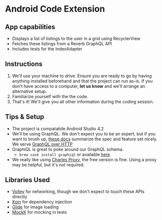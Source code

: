 # Android Code Extension

## App capabilities
- Displays a list of listings to the user in a grid using RecyclerView
- Fetches these listings from a Reverb GraphQL API
- Includes tests for the IndexAdapter

## Instructions
1. We'll use your machine to drive. Ensure you are ready to go by having anything installed beforehand and that the project can run as-is. If you don't have access to a computer, **let us know** and we'll arrange an alternative setup.
1. Familiarize yourself with the the code.
1. That's it! We'll give you all other information during the coding session.

## Tips & Setup
- The project is compatabile Android Studio 4.2
- We'll be using GraphQL. We don't expect you to be an expert, but if you want to brush up, [these docs](https://graphql.org/learn/) summarize the spec and feature set nicely. We serve [GraphQL over HTTP](https://graphql.org/learn/serving-over-http/)
- GraphiQL is great to poke around our GraphQL schema.
  - `brew cask install graphiql` or available [here](https://github.com/skevy/graphiql-app/releases/download/v0.7.2/GraphiQL-0.7.2.dmg)
- We really like using [Charles Proxy](https://www.charlesproxy.com), the free version is fine. Using a proxy may be helpful, but it's not required.

## Libraries Used
- [Volley](https://developer.android.com/training/volley) for networking, though we don't expect to touch these APIs directly
- [Koin](https://insert-koin.io/) for dependency injection
- [Glide](https://github.com/bumptech/glide) for image loading
- [MockK](https://mockk.io/) for mocking in tests